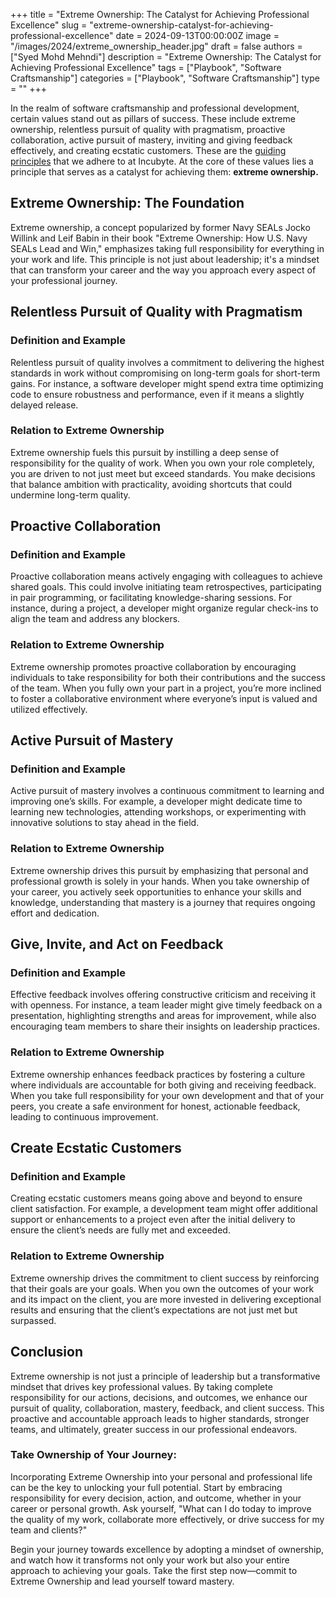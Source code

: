 +++
title = "Extreme Ownership: The Catalyst for Achieving Professional Excellence"
slug = "extreme-ownership-catalyst-for-achieving-professional-excellence"
date = 2024-09-13T00:00:00Z
image = "/images/2024/extreme_ownership_header.jpg"
draft = false
authors = ["Syed Mohd Mehndi"]
description = "Extreme Ownership: The Catalyst for Achieving Professional Excellence"
tags = ["Playbook", "Software Craftsmanship"]
categories = ["Playbook", "Software Craftsmanship"]
type = ""
+++

In the realm of software craftsmanship and professional development, certain values stand out as pillars of success. These include extreme ownership, relentless pursuit of quality with pragmatism, proactive collaboration, active pursuit of mastery, inviting and giving feedback effectively, and creating ecstatic customers. These are the [guiding principles](https://www.incubyte.co/post/succeeding-at-incubyte-our-core-values) that we adhere to at Incubyte. At the core of these values lies a principle that serves as a catalyst for achieving them: **extreme ownership.**

## Extreme Ownership: The Foundation

Extreme ownership, a concept popularized by former Navy SEALs Jocko Willink and Leif Babin in their book "Extreme Ownership: How U.S. Navy SEALs Lead and Win," emphasizes taking full responsibility for everything in your work and life. This principle is not just about leadership; it's a mindset that can transform your career and the way you approach every aspect of your professional journey.

## Relentless Pursuit of Quality with Pragmatism

### Definition and Example

Relentless pursuit of quality involves a commitment to delivering the highest standards in work without compromising on long-term goals for short-term gains. For instance, a software developer might spend extra time optimizing code to ensure robustness and performance, even if it means a slightly delayed release.

### Relation to Extreme Ownership

Extreme ownership fuels this pursuit by instilling a deep sense of responsibility for the quality of work. When you own your role completely, you are driven to not just meet but exceed standards. You make decisions that balance ambition with practicality, avoiding shortcuts that could undermine long-term quality.

## Proactive Collaboration

### Definition and Example

Proactive collaboration means actively engaging with colleagues to achieve shared goals. This could involve initiating team retrospectives, participating in pair programming, or facilitating knowledge-sharing sessions. For instance, during a project, a developer might organize regular check-ins to align the team and address any blockers.

### Relation to Extreme Ownership

Extreme ownership promotes proactive collaboration by encouraging individuals to take responsibility for both their contributions and the success of the team. When you fully own your part in a project, you’re more inclined to foster a collaborative environment where everyone’s input is valued and utilized effectively.

## Active Pursuit of Mastery

### Definition and Example

Active pursuit of mastery involves a continuous commitment to learning and improving one’s skills. For example, a developer might dedicate time to learning new technologies, attending workshops, or experimenting with innovative solutions to stay ahead in the field.

### Relation to Extreme Ownership

Extreme ownership drives this pursuit by emphasizing that personal and professional growth is solely in your hands. When you take ownership of your career, you actively seek opportunities to enhance your skills and knowledge, understanding that mastery is a journey that requires ongoing effort and dedication.

## Give, Invite, and Act on Feedback

### Definition and Example

Effective feedback involves offering constructive criticism and receiving it with openness. For instance, a team leader might give timely feedback on a presentation, highlighting strengths and areas for improvement, while also encouraging team members to share their insights on leadership practices.

### Relation to Extreme Ownership

Extreme ownership enhances feedback practices by fostering a culture where individuals are accountable for both giving and receiving feedback. When you take full responsibility for your own development and that of your peers, you create a safe environment for honest, actionable feedback, leading to continuous improvement.

## Create Ecstatic Customers

### Definition and Example

Creating ecstatic customers means going above and beyond to ensure client satisfaction. For example, a development team might offer additional support or enhancements to a project even after the initial delivery to ensure the client’s needs are fully met and exceeded.

### Relation to Extreme Ownership

Extreme ownership drives the commitment to client success by reinforcing that their goals are your goals. When you own the outcomes of your work and its impact on the client, you are more invested in delivering exceptional results and ensuring that the client’s expectations are not just met but surpassed.

## Conclusion

Extreme ownership is not just a principle of leadership but a transformative mindset that drives key professional values. By taking complete responsibility for our actions, decisions, and outcomes, we enhance our pursuit of quality, collaboration, mastery, feedback, and client success. This proactive and accountable approach leads to higher standards, stronger teams, and ultimately, greater success in our professional endeavors.

### Take Ownership of Your Journey:

Incorporating Extreme Ownership into your personal and professional life can be the key to unlocking your full potential. Start by embracing responsibility for every decision, action, and outcome, whether in your career or personal growth. Ask yourself, "What can I do today to improve the quality of my work, collaborate more effectively, or drive success for my team and clients?"

Begin your journey towards excellence by adopting a mindset of ownership, and watch how it transforms not only your work but also your entire approach to achieving your goals. Take the first step now—commit to Extreme Ownership and lead yourself toward mastery.
